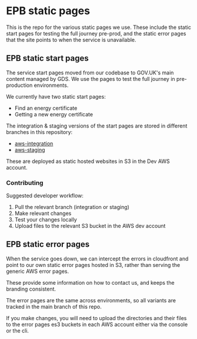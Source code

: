 # EPB static pages

This is the repo for the various static pages we use. These include the static start pages for testing the full journey pre-prod, and the static error pages that the site points to when the service is unavailable.

## EPB static start pages

The service start pages moved from our codebase to GOV.UK's main content managed by GDS.
We use the pages to test the full journey in pre-production environments.

We currently have two static start pages:
- Find an energy certificate
- Getting a new energy certificate

The integration & staging versions of the start pages are stored in different branches in this repository:
- [aws-integration](https://github.com/communitiesuk/epb-static-start-pages/tree/aws-integration)
- [aws-staging](https://github.com/communitiesuk/epb-static-start-pages/tree/aws-staging)

These are deployed as static hosted websites in S3 in the Dev AWS account.

### Contributing

Suggested developer workflow:

1. Pull the relevant branch (integration or staging)
2. Make relevant changes
3. Test your changes locally
4. Upload files to the relevant S3 bucket in the AWS dev account 

## EPB static error pages

When the service goes down, we can intercept the errors in cloudfront and point to our own static error pages hosted in S3, rather than serving the generic AWS error pages.

These provide some information on how to contact us, and keeps the branding consistent.

The error pages are the same across environments, so all variants are tracked in the main branch of this repo.

If you make changes, you will need to upload the directories and their files to the error pages es3 buckets in each AWS account either via the console or the cli.
